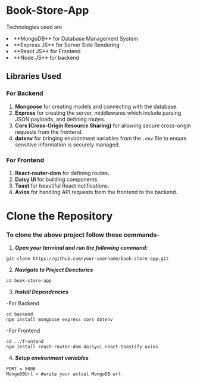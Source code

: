 # Book-Store-App

Technologies used are

<li>**MongoDB** for Database Management System</li>
<li>**Express JS** for Server Side Rendering </li>
<li>**React JS** for Frontend</li>
<li>**Node JS** for backend</li>



## Libraries Used

### For Backend

1. **Mongoose** for creating models and connecting with the database.
2. **Express** for creating the server, middlewares which include parsing JSON payloads, and defining routes.
3. **Cors (Cross-Origin Resource Sharing)** for allowing secure cross-origin requests from the frontend.
4. **dotenv** for bringing environment variables from the `.env` file to ensure sensitive information is securely managed.

### For Frontend

1. **React-router-dom** for defining routes.
2. **Daisy UI** for building components.
3. **Toast** for beautiful React notifications.
4. **Axios** for handling API requests from the frontend to the backend.


# **Clone the Repository**

### To clone the above project follow these commands-

1) ***Open your terminal and run the following command:***

```
git clone https://github.com/your-username/book-store-app.git
```

2) ***Navigate to Project Directories***

```
cd book-store-app
```

3) ***Install Dependencies***

-For Backend

```
cd backend
npm install mongoose express cors dotenv
```

-For Frontend

```
cd ../frontend
npm install react-router-dom daisyui react-toastify axios
```

4) ***Setup environment variables***

```env
PORT = 5000
MongoDBUrl = #write your actual MongoDB url
```


